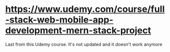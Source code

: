 # https://www.udemy.com/course/full-stack-web-mobile-app-development-mern-stack-project

Last from this Udemy course. It's not updated and it doesn't work anymore
